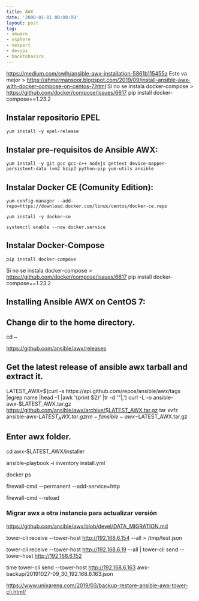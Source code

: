 ```yaml
---
title: AWX
date: '2000-01-01 00:00:00'
layout: post
tag:
- vmware
- vsphere
- vexpert
- devops
- backtobasics
---
```



https://medium.com/swlh/ansible-awx-installation-5861b115455a
Este va mejor > https://ahmermansoor.blogspot.com/2019/09/install-ansible-awx-with-docker-compose-on-centos-7.html
Si no se instala docker-compose > https://github.com/docker/compose/issues/6617
pip install docker-compose==1.23.2



## Instalar repositorio EPEL
```
yum install -y epel-release
```

## Instalar pre-requisitos de Ansible AWX:
```
yum install -y git gcc gcc-c++ nodejs gettext device-mapper-persistent-data lvm2 bzip2 python-pip yum-utils ansible
```

## Instalar Docker CE (Comunity Edition):
```
yum-config-manager --add-repo=https://download.docker.com/linux/centos/docker-ce.repo
```

```
yum install -y docker-ce
```

```
systemctl enable --now docker.service
```

## Instalar Docker-Compose
```
pip install docker-compose
```

Si no se instala docker-compose > https://github.com/docker/compose/issues/6617
pip install docker-compose==1.23.2

## Installing Ansible AWX on CentOS 7:

## Change dir to the home directory.
cd ~


https://github.com/ansible/awx/releases


## Get the latest release of ansible awx tarball and extract it. 
LATEST_AWX=$(curl -s https://api.github.com/repos/ansible/awx/tags |egrep name |head -1 |awk '{print $2}' |tr -d '"|,')
curl -L -o ansible-awx-$LATEST_AWX.tar.gz https://github.com/ansible/awx/archive/$LATEST_AWX.tar.gz
tar xvfz ansible-awx-$LATEST_AWX.tar.gz
rm -f ansible-awx-$LATEST_AWX.tar.gz

## Enter awx folder.  
cd awx-$LATEST_AWX/installer

ansible-playbook -i inventory install.yml

docker ps

firewall-cmd --permanent --add-service=http

firewall-cmd --reload







### Migrar awx a otra instancia para actualizar versión

https://github.com/ansible/awx/blob/devel/DATA_MIGRATION.md

tower-cli receive --tower-host http://192.168.6.154 --all >  /tmp/test.json

tower-cli receive --tower-host http://192.168.6.19 --all | tower-cli send --tower-host http://192.168.6.152

 time tower-cli send --tower-host http://192.168.6.163 awx-backup/20191027-09_30_192.168.6.163.json

https://www.unixarena.com/2019/03/backup-restore-ansible-awx-tower-cli.html/




